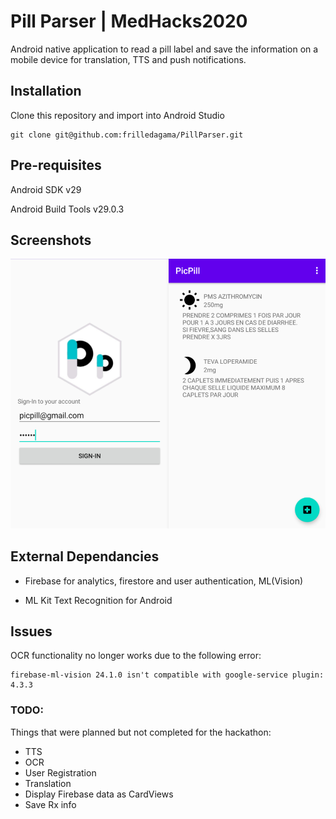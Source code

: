 # Pill Parser | MedHacks2020

Android native application to read a pill label and save the information on a mobile device for translation, TTS and push notifications.

## Installation

Clone this repository and import into Android Studio

```
git clone git@github.com:frilledagama/PillParser.git
```

## Pre-requisites

Android SDK v29

Android Build Tools v29.0.3

## Screenshots

![Image View](./img/readme_image.png?raw=true)

## External Dependancies
- Firebase for analytics, firestore and user authentication, ML(Vision)

- ML Kit Text Recognition for Android

## Issues

OCR functionality no longer works due to the following error:

```
firebase-ml-vision 24.1.0 isn't compatible with google-service plugin: 4.3.3
```
 ### TODO:

 Things that were planned but not completed for the hackathon:
 - TTS
 - OCR 
 - User Registration
 - Translation
 - Display Firebase data as CardViews
 - Save Rx info


